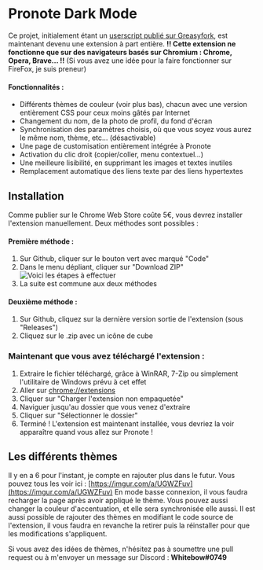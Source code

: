 # Pronote Dark Mode
Ce projet, initialement étant un [userscript publié sur Greasyfork](https://greasyfork.org/fr/scripts/410854-pronote-dark-mode), est maintenant devenu une extension à part entière.
**!! Cette extension ne fonctionne que sur des navigateurs basés sur Chromium : Chrome, Opera, Brave... !!**
(Si vous avez une idée pour la faire fonctionner sur FireFox, je suis preneur)
#### Fonctionnalités :
 - Différents thèmes de couleur (voir plus bas), chacun avec une version entièrement CSS pour ceux moins gâtés par Internet
 - Changement du nom, de la photo de profil, du fond d'écran
 - Synchronisation des paramètres choisis, où que vous soyez vous aurez le même nom, thème, etc... (désactivable)
 - Une page de customisation entièrement intégrée à Pronote
 - Activation du clic droit (copier/coller, menu contextuel...)
 - Une meilleure lisibilité, en supprimant les images et textes inutiles
 - Remplacement automatique des liens texte par des liens hypertextes
##  Installation
Comme publier sur le Chrome Web Store coûte 5€, vous devrez installer l'extension manuellement. 
Deux méthodes sont possibles : 
#### Première méthode :
1. Sur Github, cliquer sur le bouton vert avec marqué "Code"
2. Dans le menu dépliant, cliquer sur "Download ZIP"
![Voici les étapes à effectuer](https://i.imgur.com/VTAKNtf.png)
3. La suite est commune aux deux méthodes
#### Deuxième méthode :
1. Sur Github, cliquez sur la dernière version sortie de l'extension (sous "Releases")
2. Cliquez sur le .zip avec un icône de cube

### Maintenant que vous avez téléchargé l'extension :
1. Extraire le fichier téléchargé, grâce à WinRAR, 7-Zip ou simplement l'utilitaire de Windows prévu à cet effet
2. Aller sur [chrome://extensions](chrome://extensions)
3. Cliquer sur "Charger l'extension non empaquetée"
4. Naviguer jusqu'au dossier que vous venez d'extraire
5. Cliquer sur "Sélectionner le dossier"
6. Terminé ! L'extension est maintenant installée, vous devriez la voir apparaître quand vous allez sur Pronote !
## Les différents thèmes
Il y en a 6 pour l'instant, je compte en rajouter plus dans le futur.
Vous pouvez tous les voir ici : [https://imgur.com/a/UGWZFuv](https://imgur.com/a/UGWZFuv)
En mode basse connexion, il vous faudra recharger la page après avoir appliqué le thème.
Vous pouvez aussi changer la couleur d'accentuation, et elle sera synchronisée elle aussi.
Il est aussi possible de rajouter des thèmes en modifiant le code source de l'extension, il vous faudra en revanche la retirer puis la réinstaller pour que les modifications s'appliquent. 

Si vous avez des idées de thèmes, n'hésitez pas à soumettre une pull request ou à m'envoyer un message sur Discord : **Whitebow#0749**